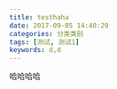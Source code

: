 ```yaml
---
title: testhaha
date: 2017-09-05 14:40:29
categories: 分类类别
tags: [测试, 测试1]
keywords: d,d
---
```

哈哈哈哈